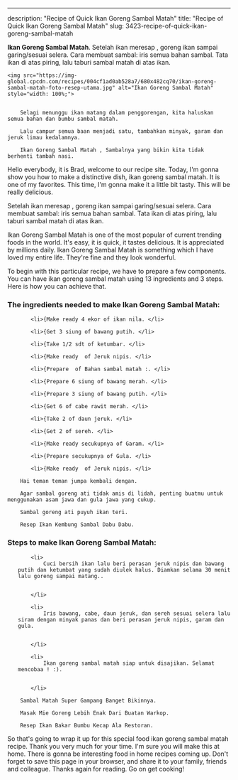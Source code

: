---
description: "Recipe of Quick Ikan Goreng Sambal Matah"
title: "Recipe of Quick Ikan Goreng Sambal Matah"
slug: 3423-recipe-of-quick-ikan-goreng-sambal-matah

<p>
	<strong>Ikan Goreng Sambal Matah</strong>. 
	Setelah ikan meresap , goreng ikan sampai garing/sesuai selera. Cara membuat sambal: iris semua bahan sambal. Tata ikan di atas piring, lalu taburi sambal matah di atas ikan.
</p>
<p>
	
	<img src="https://img-global.cpcdn.com/recipes/004cf1ad0ab528a7/680x482cq70/ikan-goreng-sambal-matah-foto-resep-utama.jpg" alt="Ikan Goreng Sambal Matah" style="width: 100%;">
	
	
		Selagi menunggu ikan matang dalam penggorengan, kita haluskan semua bahan dan bumbu sambal matah.
	
		Lalu campur semua baan menjadi satu, tambahkan minyak, garam dan jeruk limau kedalamnya.
	
		Ikan Goreng Sambal Matah , Sambalnya yang bikin kita tidak berhenti tambah nasi.
	
</p>
<p>
	Hello everybody, it is Brad, welcome to our recipe site. Today, I'm gonna show you how to make a distinctive dish, ikan goreng sambal matah. It is one of my favorites. This time, I'm gonna make it a little bit tasty. This will be really delicious.
</p>
	
<p>
	Setelah ikan meresap , goreng ikan sampai garing/sesuai selera. Cara membuat sambal: iris semua bahan sambal. Tata ikan di atas piring, lalu taburi sambal matah di atas ikan.
</p>
<p>
	Ikan Goreng Sambal Matah is one of the most popular of current trending foods in the world. It's easy, it is quick, it tastes delicious. It is appreciated by millions daily. Ikan Goreng Sambal Matah is something which I have loved my entire life. They're fine and they look wonderful.
</p>

<p>
To begin with this particular recipe, we have to prepare a few components. You can have ikan goreng sambal matah using 13 ingredients and 3 steps. Here is how you can achieve that.
</p>

<h3>The ingredients needed to make Ikan Goreng Sambal Matah:</h3>

<ol>
	
		<li>{Make ready 4 ekor of ikan nila. </li>
	
		<li>{Get 3 siung of bawang putih. </li>
	
		<li>{Take 1/2 sdt of ketumbar. </li>
	
		<li>{Make ready  of Jeruk nipis. </li>
	
		<li>{Prepare  of Bahan sambal matah :. </li>
	
		<li>{Prepare 6 siung of bawang merah. </li>
	
		<li>{Prepare 3 siung of bawang putih. </li>
	
		<li>{Get 6 of cabe rawit merah. </li>
	
		<li>{Take 2 of daun jeruk. </li>
	
		<li>{Get 2 of sereh. </li>
	
		<li>{Make ready secukupnya of Garam. </li>
	
		<li>{Prepare secukupnya of Gula. </li>
	
		<li>{Make ready  of Jeruk nipis. </li>
	
</ol>
<p>
	
		Hai teman teman jumpa kembali dengan.
	
		Agar sambal goreng ati tidak amis di lidah, penting buatmu untuk menggunakan asam jawa dan gula jawa yang cukup.
	
		Sambal goreng ati puyuh ikan teri.
	
		Resep Ikan Kembung Sambal Dabu Dabu.
	
</p>

<h3>Steps to make Ikan Goreng Sambal Matah:</h3>

<ol>
	
		<li>
			Cuci bersih ikan lalu beri perasan jeruk nipis dan bawang putih dan ketumbat yang sudah diulek halus. Diamkan selama 30 menit lalu goreng sampai matang..
			
			
		</li>
	
		<li>
			Iris bawang, cabe, daun jeruk, dan sereh sesuai selera lalu siram dengan minyak panas dan beri perasan jeruk nipis, garam dan gula.
			
			
		</li>
	
		<li>
			Ikan goreng sambal matah siap untuk disajikan. Selamat mencobaa ! :).
			
			
		</li>
	
</ol>

<p>
	
		Sambal Matah Super Gampang Banget Bikinnya.
	
		Masak Mie Goreng Lebih Enak Dari Buatan Warkop.
	
		Resep Ikan Bakar Bumbu Kecap Ala Restoran.
	
</p>

<p>
	So that's going to wrap it up for this special food ikan goreng sambal matah recipe. Thank you very much for your time. I'm sure you will make this at home. There is gonna be interesting food in home recipes coming up. Don't forget to save this page in your browser, and share it to your family, friends and colleague. Thanks again for reading. Go on get cooking!
</p>
